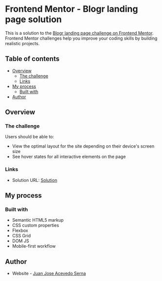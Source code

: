 # Frontend Mentor - Blogr landing page solution

This is a solution to the [Blogr landing page challenge on Frontend Mentor](https://www.frontendmentor.io/challenges/blogr-landing-page-EX2RLAApP). Frontend Mentor challenges help you improve your coding skills by building realistic projects. 

## Table of contents

- [Overview](#overview)
  - [The challenge](#the-challenge)
  - [Links](#links)
- [My process](#my-process)
  - [Built with](#built-with)
- [Author](#author)



## Overview

### The challenge

Users should be able to:

- View the optimal layout for the site depending on their device's screen size
- See hover states for all interactive elements on the page

### Links

- Solution URL: [Solution](https://jacevedos.github.io/blog-landing-page/)

## My process

### Built with

- Semantic HTML5 markup
- CSS custom properties
- Flexbox
- CSS Grid
- DOM JS
- Mobile-first workflow


## Author

- Website - [Juan Jose Acevedo Serna](https://github.com/jacevedos)


